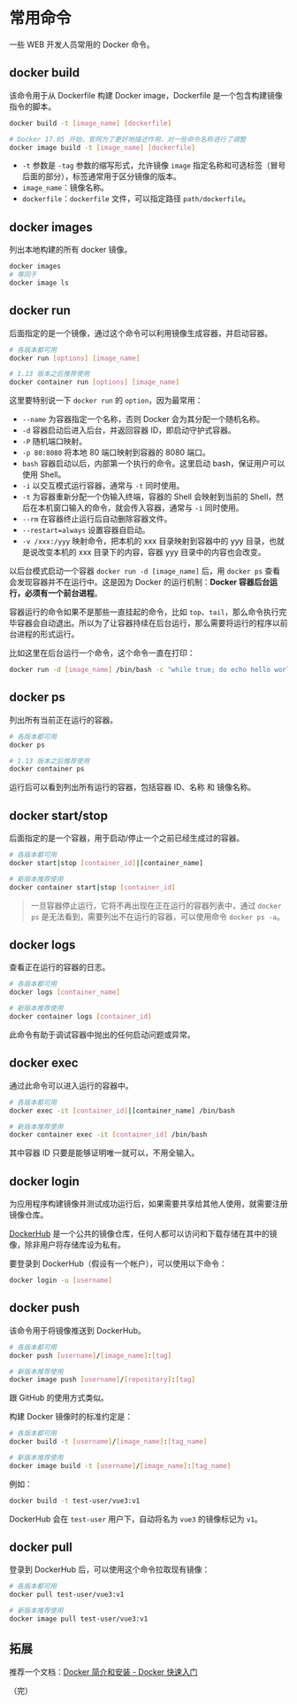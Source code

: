 # 常用命令

一些 WEB 开发人员常用的 Docker 命令。

## docker build

该命令用于从 Dockerfile 构建 Docker image，Dockerfile 是一个包含构建镜像指令的脚本。

```bash
docker build -t [image_name] [dockerfile]

# Docker 17.05 开始，官网为了更好地描述作用，对一些命令名称进行了调整
docker image build -t [image_name] [dockerfile]
```

* `-t` 参数是 `-tag` 参数的缩写形式，允许镜像 `image` 指定名称和可选标签（冒号后面的部分），标签通常用于区分镜像的版本。
* `image_name`：镜像名称。
* `dockerfile`：`dockerfile` 文件，可以指定路径 `path/dockerfile`。

## docker images

列出本地构建的所有 docker 镜像。

```bash
docker images
# 等同于
docker image ls
```

## docker run

后面指定的是一个镜像，通过这个命令可以利用镜像生成容器，并启动容器。

```bash
# 各版本都可用
docker run [options] [image_name]

# 1.13 版本之后推荐使用
docker container run [options] [image_name]
```

这里要特别说一下 `docker run` 的 `option`，因为最常用：

* `--name` 为容器指定一个名称，否则 Docker 会为其分配一个随机名称。
* `-d` 容器启动后进入后台，并返回容器 ID，即启动守护式容器。
* `-P` 随机端口映射。
* `-p 80:8080` 将本地 80 端口映射到容器的 8080 端口。
* `bash` 容器启动以后，内部第一个执行的命令。这里启动 bash，保证用户可以使用 Shell。
* `-i` 以交互模式运行容器，通常与 `-t` 同时使用。
* `-t` 为容器重新分配一个伪输入终端，容器的 Shell 会映射到当前的 Shell，然后在本机窗口输入的命令，就会传入容器，通常与 `-i` 同时使用。
* `--rm` 在容器终止运行后自动删除容器文件。
* `--restart=always` 设置容器自启动。
* `-v /xxx:/yyy` 映射命令，把本机的 xxx 目录映射到容器中的 yyy 目录，也就是说改变本机的 xxx 目录下的内容，容器 yyy 目录中的内容也会改变。

以后台模式启动一个容器 `docker run -d [image_name]` 后，用 `docker ps` 查看会发现容器并不在运行中。这是因为 Docker 的运行机制：**Docker 容器后台运行，必须有一个前台进程**。

容器运行的命令如果不是那些一直挂起的命令，比如 `top`、`tail`，那么命令执行完毕容器会自动退出。所以为了让容器持续在后台运行，那么需要将运行的程序以前台进程的形式运行。

比如这里在后台运行一个命令，这个命令一直在打印：

```bash
docker run -d [image_name] /bin/bash -c "while true; do echo hello world; sleep 10; done"
```

## docker ps

列出所有当前正在运行的容器。

```bash
# 各版本都可用
docker ps

# 1.13 版本之后推荐使用
docker container ps
```

运行后可以看到列出所有运行的容器，包括容器 ID、名称 和 镜像名称。

## docker start/stop

后面指定的是一个容器，用于启动/停止一个之前已经生成过的容器。

```bash
# 各版本都可用
docker start|stop [container_id]|[container_name]

# 新版本推荐使用
docker container start|stop [container_id]
```

> 一旦容器停止运行，它将不再出现在正在运行的容器列表中，通过 `docker ps` 是无法看到，需要列出不在运行的容器，可以使用命令 `docker ps -a`。

## docker logs

查看正在运行的容器的日志。

```bash
# 各版本都可用
docker logs [container_name]

# 新版本推荐使用
docker container logs [container_id]
```

此命令有助于调试容器中抛出的任何启动问题或异常。

## docker exec

通过此命令可以进入运行的容器中。

```bash
# 各版本都可用
docker exec -it [container_id]|[container_name] /bin/bash

# 新版本推荐使用
docker container exec -it [container_id] /bin/bash
```

其中容器 ID 只要是能够证明唯一就可以，不用全输入。

## docker login

为应用程序构建镜像并测试成功运行后，如果需要共享给其他人使用，就需要注册镜像仓库。

[DockerHub](https://hub.docker.com/) 是一个公共的镜像仓库，任何人都可以访问和下载存储在其中的镜像，除非用户将存储库设为私有。

要登录到 DockerHub（假设有一个帐户），可以使用以下命令：

```bash
docker login -u [username]
```

## docker push

该命令用于将镜像推送到 DockerHub。

```bash
# 各版本都可用
docker push [username]/[image_name]:[tag]

# 新版本推荐使用
docker image push [username]/[repository]:[tag]
```

跟 GitHub 的使用方式类似。

构建 Docker 镜像时的标准约定是：

```bash
# 各版本都可用
docker build -t [username]/[image_name]:[tag_name]

# 新版本推荐使用
docker image build -t [username]/[image_name]:[tag_name]
```

例如：

```bash
docker build -t test-user/vue3:v1
```

DockerHub 会在 `test-user` 用户下，自动将名为 `vue3` 的镜像标记为 `v1`。

## docker pull

登录到 DockerHub 后，可以使用这个命令拉取现有镜像：

```bash
# 各版本都可用
docker pull test-user/vue3:v1

# 新版本推荐使用
docker image pull test-user/vue3:v1
```

## 拓展

推荐一个文档：[Docker 简介和安装 - Docker 快速入门](https://docker.easydoc.net/doc/81170005/cCewZWoN/lTKfePfP)

（完）
